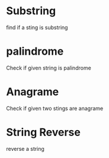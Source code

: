# Substring
find if a sting is substring

# palindrome
Check if given string is palindrome

# Anagrame
Check if given two stings are anagrame

# String Reverse
reverse a string